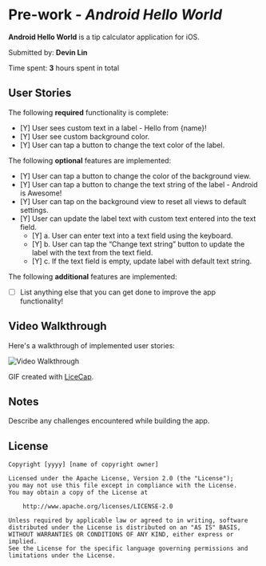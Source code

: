 # Pre-work - *Android Hello World*

**Android Hello World** is a tip calculator application for iOS.

Submitted by: **Devin Lin**

Time spent: **3** hours spent in total

## User Stories

The following **required** functionality is complete:

* [Y] User sees custom text in a label - Hello from {name}!
* [Y] User see custom background color.
* [Y] User can tap a button to change the text color of the label.

The following **optional** features are implemented:

* [Y] User can tap a button to change the color of the background view.
* [Y] User can tap a button to change the text string of the label - Android is Awesome!
* [Y] User can tap on the background view to reset all views to default settings.
* [Y] User can update the label text with custom text entered into the text field.
  * [Y] a. User can enter text into a text field using the keyboard.
  * [Y] b. User can tap the “Change text string” button to update the label with the text from the text field.
  * [Y] c. If the text field is empty, update label with default text string.

The following **additional** features are implemented:

- [ ] List anything else that you can get done to improve the app functionality!

## Video Walkthrough

Here's a walkthrough of implemented user stories:

<img src='http://i.imgur.com/link/to/your/gif/file.gif' title='Video Walkthrough' width='' alt='Video Walkthrough' />

GIF created with [LiceCap](http://www.cockos.com/licecap/).

## Notes

Describe any challenges encountered while building the app.

## License

    Copyright [yyyy] [name of copyright owner]

    Licensed under the Apache License, Version 2.0 (the "License");
    you may not use this file except in compliance with the License.
    You may obtain a copy of the License at

        http://www.apache.org/licenses/LICENSE-2.0

    Unless required by applicable law or agreed to in writing, software
    distributed under the License is distributed on an "AS IS" BASIS,
    WITHOUT WARRANTIES OR CONDITIONS OF ANY KIND, either express or implied.
    See the License for the specific language governing permissions and
    limitations under the License.
